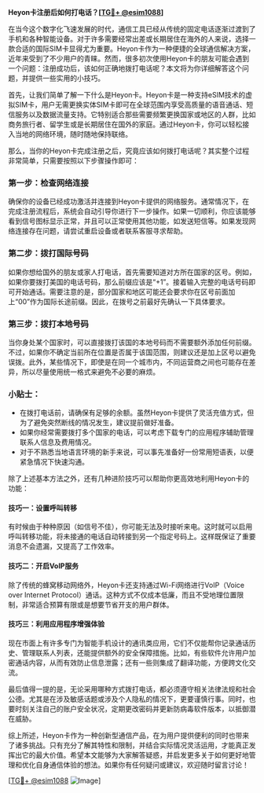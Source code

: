 **Heyon卡注册后如何打电话？[[TG💪+ @esim1088](https://t.me/s/esim1088)]**

在当今这个数字化飞速发展的时代，通信工具已经从传统的固定电话逐渐过渡到了手机和各种智能设备。对于许多需要经常出差或长期居住在海外的人来说，选择一款合适的国际SIM卡显得尤为重要。Heyon卡作为一种便捷的全球通信解决方案，近年来受到了不少用户的青睐。然而，很多初次使用Heyon卡的朋友可能会遇到一个问题：注册成功后，该如何正确地拨打电话呢？本文将为你详细解答这个问题，并提供一些实用的小技巧。

首先，让我们简单了解一下什么是Heyon卡。Heyon卡是一种支持eSIM技术的虚拟SIM卡，用户无需更换实体SIM卡即可在全球范围内享受高质量的语音通话、短信服务以及数据流量支持。它特别适合那些需要频繁更换国家或地区的人群，比如商务旅行者、留学生或是长期居住在国外的家庭。通过Heyon卡，你可以轻松接入当地的网络环境，随时随地保持联络。

那么，当你的Heyon卡完成注册之后，究竟应该如何拨打电话呢？其实整个过程非常简单，只需要按照以下步骤操作即可：

### 第一步：检查网络连接
确保你的设备已经成功激活并连接到Heyon卡提供的网络服务。通常情况下，在完成注册流程后，系统会自动引导你进行下一步操作。如果一切顺利，你应该能够看到信号图标显示正常，并且可以正常使用其他功能，如发送短信等。如果发现网络连接存在问题，请尝试重启设备或者联系客服寻求帮助。

### 第二步：拨打国际号码
如果你想给国外的朋友或家人打电话，首先需要知道对方所在国家的区号。例如，如果你要拨打美国的电话号码，那么前缀应该是“+1”。接着输入完整的电话号码即可开始通话。需要注意的是，部分国家和地区可能还会要求你在区号前面加上“00”作为国际长途前缀。因此，在拨号之前最好先确认一下具体要求。

### 第三步：拨打本地号码
当你身处某个国家时，可以直接拨打该国的本地号码而不需要额外添加任何前缀。不过，如果你不确定当前所在位置是否属于该国范围，则建议还是加上区号以避免误拨。此外，某些情况下，即使是在同一个城市内，不同运营商之间也可能存在差异，所以尽量使用统一格式来避免不必要的麻烦。

### 小贴士：
- 在拨打电话前，请确保有足够的余额。虽然Heyon卡提供了灵活充值方式，但为了避免突然断线的情况发生，建议提前做好准备。
- 如果你经常需要拨打多个国家的电话，可以考虑下载专门的应用程序辅助管理联系人信息及费用情况。
- 对于不熟悉当地语言环境的新手来说，可以事先准备好一份常用短语表，以便紧急情况下快速沟通。

除了上述基本方法之外，还有几种进阶技巧可以帮助你更高效地利用Heyon卡的功能：

#### 技巧一：设置呼叫转移
有时候由于种种原因（如信号不佳），你可能无法及时接听来电。这时就可以启用呼叫转移功能，将未接通的电话自动转接到另一个指定号码上。这样既保证了重要消息不会遗漏，又提高了工作效率。

#### 技巧二：开启VoIP服务
除了传统的蜂窝移动网络外，Heyon卡还支持通过Wi-Fi网络进行VoIP（Voice over Internet Protocol）通话。这种方式不仅成本低廉，而且不受地理位置限制，非常适合预算有限或是想要节省开支的用户群体。

#### 技巧三：利用应用程序增强体验
现在市面上有许多专门为智能手机设计的通讯类应用，它们不仅能帮你记录通话历史、管理联系人列表，还能提供额外的安全保障措施。比如，有些软件允许用户加密通话内容，从而有效防止信息泄露；还有一些则集成了翻译功能，方便跨文化交流。

最后值得一提的是，无论采用哪种方式拨打电话，都必须遵守相关法律法规和社会公德。尤其是在涉及敏感话题或涉及个人隐私的情况下，更要谨慎行事。同时，也要时刻关注自己的账户安全状况，定期更改密码并更新防病毒软件版本，以抵御潜在威胁。

综上所述，Heyon卡作为一种创新型通信产品，在为用户提供便利的同时也带来了诸多挑战。只有充分了解其特性和限制，并结合实际情况灵活运用，才能真正发挥出它的最大价值。希望本文能够为大家解答疑惑，并启发更多关于如何更好地管理和优化自身通信体验的想法。如果你有任何疑问或建议，欢迎随时留言讨论！

[[TG💪+ @esim1088](https://t.me/s/esim1088) ![Image](https://i.postimg.cc/4NQfJmqS/Snipaste-2025-05-13-00-14-12.png)]